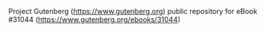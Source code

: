 Project Gutenberg (https://www.gutenberg.org) public repository for eBook #31044 (https://www.gutenberg.org/ebooks/31044)
